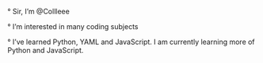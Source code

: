 ° Sir, I’m @Collleee
  
° I’m interested in many coding subjects

° I’ve learned Python, YAML and JavaScript. I am currently learning more of Python and JavaScript.

